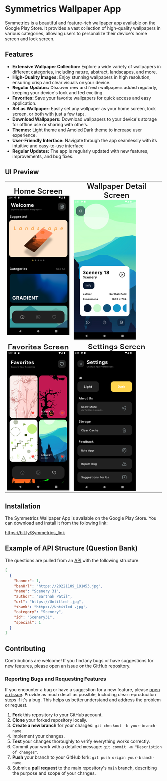 # Symmetrics Wallpaper App

Symmetrics is a beautiful and feature-rich wallpaper app available on the Google Play Store. It provides a vast collection of high-quality wallpapers in various categories, allowing users to personalize their device's home screen and lock screen.

## Features

- **Extensive Wallpaper Collection:** Explore a wide variety of wallpapers in different categories, including nature, abstract, landscapes, and more.
- **High-Quality Images:** Enjoy stunning wallpapers in high resolution, ensuring crisp and clear visuals on your device.
- **Regular Updates:** Discover new and fresh wallpapers added regularly, keeping your device's look and feel exciting.
- **Favorites:** Save your favorite wallpapers for quick access and easy application.
- **Set as Wallpaper:** Easily set any wallpaper as your home screen, lock screen, or both with just a few taps.
- **Download Wallpapers:** Download wallpapers to your device's storage for offline use or sharing with others.
- **Themes:** Light theme and Amoled Dark theme to increase user experience.
- **User-Friendly Interface:** Navigate through the app seamlessly with its intuitive and easy-to-use interface.
- **Regular Updates:** The app is regularly updated with new features, improvements, and bug fixes.

## UI Preview
<table border="0">
  <tr>
    <td>
      <div style="text-align: center; font-size: 24px;font-weight: 600;">Home Screen</div>
      <img src="https://github.com/ezsarthak/Symmetrics_API/blob/main/image5.png" width="200">
    </td>
    <td>
      <div style="text-align: center; font-size: 24px;font-weight: 600;">Wallpaper Detail Screen</div>
      <img src="https://github.com/ezsarthak/Symmetrics_API/blob/main/image%202.png" width="200">
    </td>
  </tr>
  <tr>
    <td>
      <div style="text-align: center; font-size: 24px;font-weight: 600;">Favorites Screen</div>
      <img src="https://github.com/ezsarthak/Symmetrics_API/blob/main/fav.png" width="200">
    </td>
    <td>
      <div style="text-align: center; font-size: 24px;font-weight: 600;">Settings Screen</div>
      <img src="https://github.com/ezsarthak/Symmetrics_API/blob/main/image%201.png" width="200">
    </td>
  </tr>
</table>

## Installation

The Symmetrics Wallpaper App is available on the Google Play Store. You can download and install it from the following link:

https://bit.ly/Symmetrics_link


## Example of API Structure (Question Bank)

The questions are pulled from an [API](https://raw.githubusercontent.com/ezsarthak/Symmetrics_API/refs/heads/main/main.json) with the following structure:

```json
[
  {
    "banner": 1,
    "banUrl": "https://20221109_191853.jpg",
    "name": "Scenery 31",
    "author": "Sarthak Patil",
    "url": "https://Untitled-.jpg",
    "thumb": "https://Untitled-.jpg",
    "category": "Scenery",
    "id": "Scenery31",
    "special": 1
  }
]
```

## Contributing

Contributions are welcome! If you find any bugs or have suggestions for new features, please open an issue on the GitHub repository.

### Reporting Bugs and Requesting Features
If you encounter a bug or have a suggestion for a new feature, please [open an issue](https://github.com/ezsarthak/Symmetrics_Code/issues/new). Provide as much detail as possible, including clear reproduction steps if it's a bug. This helps us better understand and address the problem or request.

1. **Fork** this repository to your GitHub account.
2. **Clone** your forked repository locally.
3. **Create a new branch** for your changes: `git checkout -b your-branch-name`.
4. Implement your changes.
5. **Test** your changes thoroughly to verify everything works correctly.
6. Commit your work with a detailed message: `git commit -m "Description of changes"`.
7. **Push** your branch to your GitHub fork: `git push origin your-branch-name`.
8. Submit a **pull request** to the main repository's `main` branch, describing the purpose and scope of your changes.